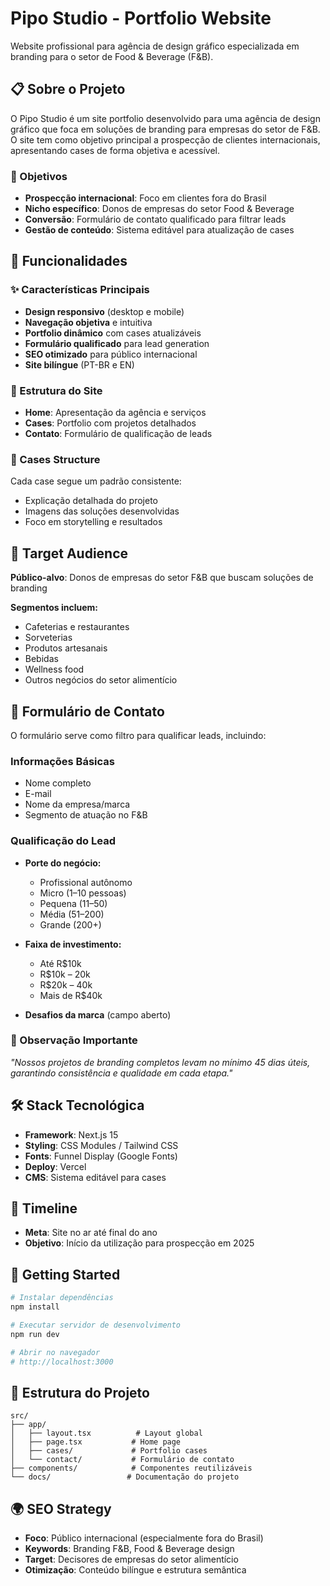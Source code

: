 # Pipo Studio - Portfolio Website

Website profissional para agência de design gráfico especializada em branding para o setor de Food & Beverage (F&B).

## 📋 Sobre o Projeto

O Pipo Studio é um site portfolio desenvolvido para uma agência de design gráfico que foca em soluções de branding para empresas do setor de F&B. O site tem como objetivo principal a prospecção de clientes internacionais, apresentando cases de forma objetiva e acessível.

### 🎯 Objetivos
- **Prospecção internacional**: Foco em clientes fora do Brasil
- **Nicho específico**: Donos de empresas do setor Food & Beverage
- **Conversão**: Formulário de contato qualificado para filtrar leads
- **Gestão de conteúdo**: Sistema editável para atualização de cases

## 🚀 Funcionalidades

### ✨ Características Principais
- **Design responsivo** (desktop e mobile)
- **Navegação objetiva** e intuitiva
- **Portfolio dinâmico** com cases atualizáveis
- **Formulário qualificado** para lead generation
- **SEO otimizado** para público internacional
- **Site bilíngue** (PT-BR e EN)

### 📁 Estrutura do Site
- **Home**: Apresentação da agência e serviços
- **Cases**: Portfolio com projetos detalhados
- **Contato**: Formulário de qualificação de leads

### 📝 Cases Structure
Cada case segue um padrão consistente:
- Explicação detalhada do projeto
- Imagens das soluções desenvolvidas
- Foco em storytelling e resultados

## 🎨 Target Audience

**Público-alvo**: Donos de empresas do setor F&B que buscam soluções de branding

**Segmentos incluem:**
- Cafeterias e restaurantes
- Sorveterias
- Produtos artesanais
- Bebidas
- Wellness food
- Outros negócios do setor alimentício

## 📧 Formulário de Contato

O formulário serve como filtro para qualificar leads, incluindo:

### Informações Básicas
- Nome completo
- E-mail
- Nome da empresa/marca
- Segmento de atuação no F&B

### Qualificação do Lead
- **Porte do negócio:**
  - Profissional autônomo
  - Micro (1–10 pessoas)
  - Pequena (11–50)
  - Média (51–200)
  - Grande (200+)

- **Faixa de investimento:**
  - Até R$10k
  - R$10k – 20k
  - R$20k – 40k
  - Mais de R$40k

- **Desafios da marca** (campo aberto)

### 📌 Observação Importante
*"Nossos projetos de branding completos levam no mínimo 45 dias úteis, garantindo consistência e qualidade em cada etapa."*

## 🛠️ Stack Tecnológica

- **Framework**: Next.js 15
- **Styling**: CSS Modules / Tailwind CSS
- **Fonts**: Funnel Display (Google Fonts)
- **Deploy**: Vercel
- **CMS**: Sistema editável para cases

## 📅 Timeline

- **Meta**: Site no ar até final do ano
- **Objetivo**: Início da utilização para prospecção em 2025

## 🚀 Getting Started

```bash
# Instalar dependências
npm install

# Executar servidor de desenvolvimento
npm run dev

# Abrir no navegador
# http://localhost:3000
```

## 📁 Estrutura do Projeto

```
src/
├── app/
│   ├── layout.tsx          # Layout global
│   ├── page.tsx           # Home page
│   ├── cases/             # Portfolio cases
│   └── contact/           # Formulário de contato
├── components/            # Componentes reutilizáveis
└── docs/                 # Documentação do projeto
```

## 🌍 SEO Strategy

- **Foco**: Público internacional (especialmente fora do Brasil)
- **Keywords**: Branding F&B, Food & Beverage design
- **Target**: Decisores de empresas do setor alimentício
- **Otimização**: Conteúdo bilíngue e estrutura semântica
